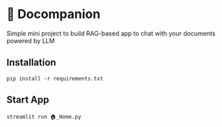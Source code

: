 # 📘 Docompanion

Simple mini project to build RAG-based app to chat with your documents powered by LLM

## Installation

```
pip install -r requirements.txt
```

## Start App

```
streamlit run 🏠_Home.py
```
